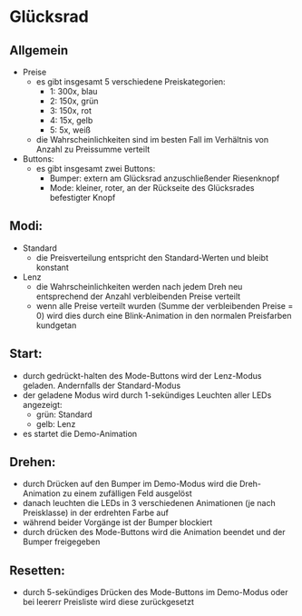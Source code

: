 
# Glücksrad



**Allgemein**
-------------
- Preise
    - es gibt insgesamt 5 verschiedene Preiskategorien:
        - 1: 300x, blau
        - 2: 150x, grün
        - 3: 150x, rot
        - 4:  15x, gelb
        - 5:   5x, weiß
    - die Wahrscheinlichkeiten sind im besten Fall im Verhältnis von Anzahl zu Preissumme verteilt
- Buttons:
    - es gibt insgesamt zwei Buttons:
        - Bumper: extern am Glücksrad anzuschließender Riesenknopf
        - Mode:   kleiner, roter, an der Rückseite des Glücksrades befestigter Knopf



**Modi:**
---------
- Standard
    - die Preisverteilung entspricht den Standard-Werten und bleibt konstant
- Lenz
    - die Wahrscheinlichkeiten werden nach jedem Dreh neu entsprechend der Anzahl verbleibenden Preise verteilt
    - wenn alle Preise verteilt wurden (Summe der verbleibenden Preise = 0) wird dies durch eine Blink-Animation in den normalen Preisfarben kundgetan



**Start:**
----------
- durch gedrückt-halten des Mode-Buttons wird der Lenz-Modus geladen. Andernfalls der Standard-Modus
- der geladene Modus wird durch 1-sekündiges Leuchten aller LEDs angezeigt:
    - grün: Standard
    - gelb: Lenz
- es startet die Demo-Animation



**Drehen:**
-----------
- durch Drücken auf den Bumper im Demo-Modus wird die Dreh-Animation zu einem zufälligen Feld ausgelöst
- danach leuchten die LEDs in 3 verschiedenen Animationen (je nach Preisklasse) in der erdrehten Farbe auf
- während beider Vorgänge ist der Bumper blockiert
- durch drücken des Mode-Buttons wird die Animation beendet und der Bumper freigegeben



**Resetten:**
-------------
- durch 5-sekündiges Drücken des Mode-Buttons im Demo-Modus oder bei leererr Preisliste wird diese zurückgesetzt
